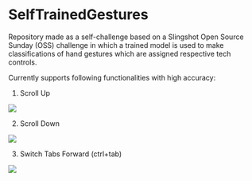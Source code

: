 # SelfTrainedGestures

Repository made as a self-challenge based on a Slingshot Open Source Sunday (OSS) challenge in which a trained model is used to make classifications of hand gestures which are assigned respective tech controls.

Currently supports following functionalities with high accuracy:

1) Scroll Up

![](https://user-images.githubusercontent.com/46851548/126888152-1abc985d-cc6d-4c88-97b7-d87020be8ba0.png)

2) Scroll Down

![](https://user-images.githubusercontent.com/46851548/126888161-146afcef-6649-4e61-b29b-4c204e714158.png)

3) Switch Tabs Forward (ctrl+tab)

![](https://user-images.githubusercontent.com/46851548/126888164-73f539ca-7d78-4100-9b02-5aa547be5dad.png)


